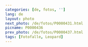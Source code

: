 ```yaml
---
categories: [de, fotos, '']
lang: de
layout: photo
next_photo: /de/fotos/P0000431.html
picname: P0000436
prev_photo: /de/fotos/P0000437.html
tags: [Fotofalle, Leopard]
---
```

